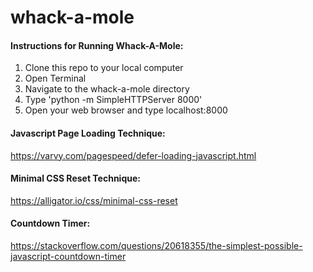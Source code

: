 # whack-a-mole

#### Instructions for Running Whack-A-Mole:
1. Clone this repo to your local computer
1. Open Terminal
1. Navigate to the whack-a-mole directory
1. Type 'python -m SimpleHTTPServer 8000'
1. Open your web browser and type localhost:8000

#### Javascript Page Loading Technique:

https://varvy.com/pagespeed/defer-loading-javascript.html

#### Minimal CSS Reset Technique:

https://alligator.io/css/minimal-css-reset

#### Countdown Timer:
https://stackoverflow.com/questions/20618355/the-simplest-possible-javascript-countdown-timer